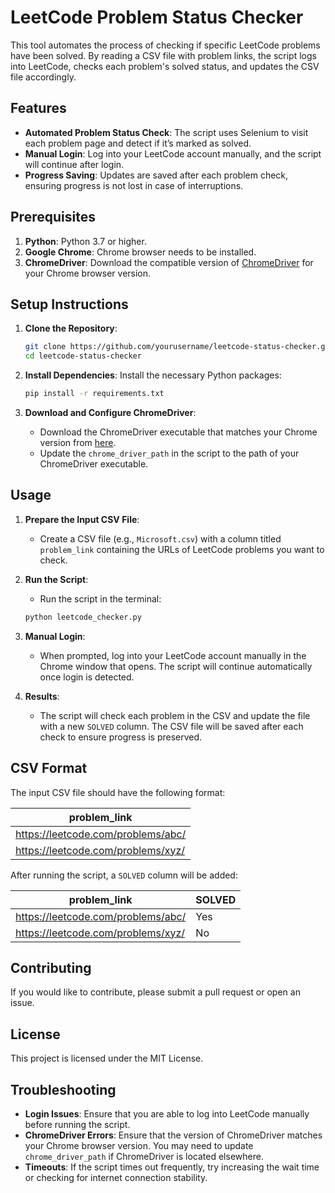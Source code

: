 # LeetCode Problem Status Checker

This tool automates the process of checking if specific LeetCode problems have been solved. By reading a CSV file with problem links, the script logs into LeetCode, checks each problem's solved status, and updates the CSV file accordingly.

## Features
- **Automated Problem Status Check**: The script uses Selenium to visit each problem page and detect if it’s marked as solved.
- **Manual Login**: Log into your LeetCode account manually, and the script will continue after login.
- **Progress Saving**: Updates are saved after each problem check, ensuring progress is not lost in case of interruptions.

## Prerequisites

1. **Python**: Python 3.7 or higher.
2. **Google Chrome**: Chrome browser needs to be installed.
3. **ChromeDriver**: Download the compatible version of [ChromeDriver](https://chromedriver.chromium.org/downloads) for your Chrome browser version.

## Setup Instructions

1. **Clone the Repository**:
    ```bash
    git clone https://github.com/yourusername/leetcode-status-checker.git
    cd leetcode-status-checker
    ```

2. **Install Dependencies**:
    Install the necessary Python packages:
    ```bash
    pip install -r requirements.txt
    ```

3. **Download and Configure ChromeDriver**:
    - Download the ChromeDriver executable that matches your Chrome version from [here](https://chromedriver.chromium.org/downloads).
    - Update the `chrome_driver_path` in the script to the path of your ChromeDriver executable.

## Usage

1. **Prepare the Input CSV File**:
    - Create a CSV file (e.g., `Microsoft.csv`) with a column titled `problem_link` containing the URLs of LeetCode problems you want to check.

2. **Run the Script**:
    - Run the script in the terminal:
    ```bash
    python leetcode_checker.py
    ```

3. **Manual Login**:
    - When prompted, log into your LeetCode account manually in the Chrome window that opens. The script will continue automatically once login is detected.

4. **Results**:
    - The script will check each problem in the CSV and update the file with a new `SOLVED` column. The CSV file will be saved after each check to ensure progress is preserved.

## CSV Format
The input CSV file should have the following format:

| problem_link                        |
|-------------------------------------|
| https://leetcode.com/problems/abc/  |
| https://leetcode.com/problems/xyz/  |

After running the script, a `SOLVED` column will be added:

| problem_link                        | SOLVED |
|-------------------------------------|--------|
| https://leetcode.com/problems/abc/  | Yes    |
| https://leetcode.com/problems/xyz/  | No     |

## Contributing

If you would like to contribute, please submit a pull request or open an issue.

## License

This project is licensed under the MIT License.

## Troubleshooting

- **Login Issues**: Ensure that you are able to log into LeetCode manually before running the script.
- **ChromeDriver Errors**: Ensure that the version of ChromeDriver matches your Chrome browser version. You may need to update `chrome_driver_path` if ChromeDriver is located elsewhere.
- **Timeouts**: If the script times out frequently, try increasing the wait time or checking for internet connection stability.
